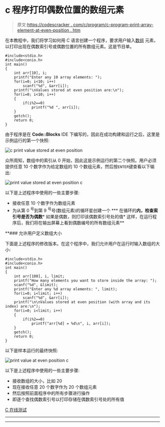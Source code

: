 # c 程序打印偶数位置的数组元素

> 原文:[https://codescracker . com/c/program/c-program-print-array-element-at-even-position . htm](https://codescracker.com/c/program/c-program-print-array-element-at-even-position.htm)

在本教程中，我们将学习如何用 C 语言创建一个程序，要求用户输入[数组](/c/c-arrays.htm) 元素，以打印出现在偶数索引号或偶数位置的所有数组元素。这是节目单。

```
#include<stdio.h>
#include<conio.h>
int main()
{
    int arr[10], i;
    printf("Enter any 10 array elements: ");
    for(i=0; i<10; i++)
        scanf("%d", &arr[i]);
    printf("\nValues stored at even position are:\n");
    for(i=0; i<10; i++)
    {
        if(i%2==0)
            printf("%d ", arr[i]);
    }
    getch();
    return 0;
}
```

由于程序是在 **Code::Blocks** IDE 下编写的，因此在成功构建和运行之后，这里是示例运行的第一个快照:

![c print value stored at even position](../Images/cb24029530ba44c8e01ee5ff8c4b73ff.png)

众所周知，数组中的索引从 0 开始，因此这是示例运行的第二个快照。用户必须提供任意 10 个数字作为给定数组的 10 个数组元素，然后按`ENTER`键查看以下输出:

![print value stored at even position c](../Images/8d5612b64c781fed71e47114ea36ef8f.png)

以下是上述程序中使用的一些主要步骤:

*   接收任意 10 个数字作为数组元素
*   为从第 0 <sup>号</sup>到第 9 <sup>号</sup>号(数组元素)的循环星创建一个
***   在循环的**内，检查索引号是否为偶数***   如果是偶数，则打印该偶数索引号处的值*   这样，在运行程序后，我们将在输出屏幕上看到偶数编号的所有数组元素**

 **### 允许用户定义数组大小

下面是上述程序的修改版本。在这个程序中，我们允许用户在运行时输入数组的大小:

```
#include<stdio.h>
#include<conio.h>
int main()
{
    int arr[100], i, limit;
    printf("How many elements you want to store inside the array: ");
    scanf("%d", &limit);
    printf("Enter any %d array elements: ", limit);
    for(i=0; i<limit; i++)
        scanf("%d", &arr[i]);
    printf("\n\nValues stored at even position (with array and its index) are:\n");
    for(i=0; i<limit; i++)
    {
        if(i%2==0)
            printf("arr[%d] = %d\n", i, arr[i]);
    }
    getch();
    return 0;
}
```

以下是样本运行的最终快照:

![print value at even position c](../Images/8807f9bda43cdc3ad590ab63183f22be.png)

以下是上述程序中使用的一些主要步骤:

*   接收数组的大小，比如 20
*   现在接收任意 20 个数字作为 20 个数组元素
*   然后按照前面程序中的所有步骤进行操作
*   即逐个查找偶数索引号以打印存储在偶数索引号处的所有值

[C 在线测试](/exam/showtest.php?subid=2)

* * *

* * ***